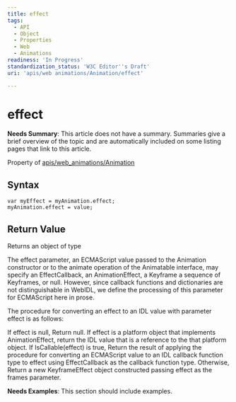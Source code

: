 ```yaml
---
title: effect
tags:
  - API
  - Object
  - Properties
  - Web
  - Animations
readiness: 'In Progress'
standardization_status: 'W3C Editor''s Draft'
uri: 'apis/web animations/Animation/effect'

---
```

# effect

**Needs Summary**: This article does not have a summary. Summaries give a brief overview of the topic and are automatically included on some listing pages that link to this article.

<span data-meta="applies_to" data-type="key">Property of <span data-type="value">[apis/web\_animations/Animation](/apis/web_animations/Animation)</span></span>

## Syntax

``` {.js}
var myEffect = myAnimation.effect;
myAnimation.effect = value;
```

## Return Value

<span data-meta="return" data-type="key">Returns an object of type <span data-type="value"></span></span>

The effect parameter, an ECMAScript value passed to the Animation constructor or to the animate operation of the Animatable interface, may specify an EffectCallback, an AnimationEffect, a Keyframe a sequence of Keyframes, or null. However, since callback functions and dictionaries are not distinguishable in WebIDL, we define the processing of this parameter for ECMAScript here in prose.

The procedure for converting an effect to an IDL value with parameter effect is as follows:

If effect is null, Return null. If effect is a platform object that implements AnimationEffect, return the IDL value that is a reference to the that platform object. If IsCallable(effect) is true, Return the result of applying the procedure for converting an ECMAScript value to an IDL callback function type to effect using EffectCallback as the callback function type. Otherwise, Return a new KeyframeEffect object constructed passing effect as the frames parameter.

**Needs Examples**: This section should include examples.

